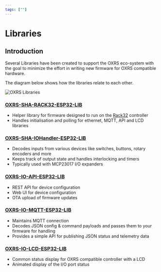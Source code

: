 ```yaml
---
tags: [""]
---
```

# Libraries

## Introduction
Several Libraries have been created to support the OXRS eco-system with the goal to minimize the effort in writing new firmware for OXRS compatible hardware.

The diagram below shows how the libraries relate to each other.

![OXRS Libraries](/images/OXRS-SW-Structure.jpg)


### [OXRS-SHA-RACK32-ESP32-LIB](https://github.com/SuperHouse/OXRS-SHA-Rack32-ESP32-LIB)
- Helper library for firmware designed to run on the [Rack32](/docs/hardware/controllers/rack32.html) controller
- Handles initialisation and polling for ethernet, MQTT, API and LCD libraries


### [OXRS-SHA-IOHandler-ESP32-LIB](/docs/libraries/esp32-io-handler-library.html)
- Decodes inputs from various devices like switches, buttons, rotary encoders and more
- Keeps track of output state and handles interlocking and timers
- Typically used with MCP23017 I/O expanders


### [OXRS-IO-API-ESP32-LIB](/docs/libraries/esp32-api-library.html)
- REST API for device configuration
- Web UI for device configuration
- OTA upload of firmware updates


### [OXRS-IO-MQTT-ESP32-LIB](/docs/libraries/esp32-mqtt-library.html)
- Maintains MQTT connection
- Decodes JSON config & command payloads and passes them to your firmware for handling
- Provides a simple API for publishing JSON status and telemetry data


### [OXRS-IO-LCD-ESP32-LIB](/docs/libraries/esp32-lcd-library.html)
- Common status display for OXRS compatible controller with a LCD
- Animated display of the I/O port status

